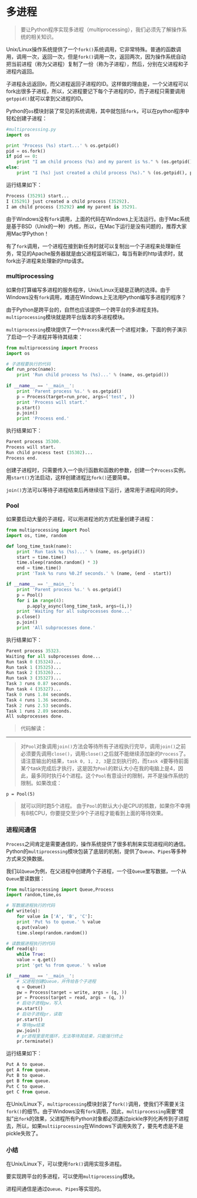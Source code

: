 # 多进程

> 要让Python程序实现多进程（multiprocessing），我们必须先了解操作系统的相关知识。

Unix/Linux操作系统提供了一个`fork()`系统调用，它非常特殊。普通的函数调用，调用一次，返回一次，但是`fork()`调用一次，返回两次，因为操作系统自动把当前进程（称为父进程）复制了一份（称为子进程），然后，分别在父进程和子进程内返回。

子进程永远返回`0`，而父进程返回子进程的ID。这样做的理由是，一个父进程可以fork出很多子进程，所以，父进程要记下每个子进程的ID，而子进程只需要调用`getppid()`就可以拿到父进程的ID。

Python的`os`模块封装了常见的系统调用，其中就包括`fork`，可以在python程序中轻松创建子进程：

```python
#multiprocessing.py
import os

print 'Process (%s) start...' % os.getpid()
pid = os.fork()
if pid == 0:
    print "I am child process (%s) and my parent is %s." % (os.getpid(), os.getppid())
else:
    print "I (%s) just created a child process (%s)." % (os.getpid(), pid)
```

运行结果如下：

```python
Process (35291) start...
I (35291) just created a child process (35292).
I am child process (35292) and my parent is 35291.
```

由于Windows没有`fork`调用，上面的代码在Windows上无法运行。由于Mac系统是基于BSD（Unix的一种）内核，所以，在Mac下运行是没有问题的，推荐大家用Mac学Python！

有了`fork`调用，一个进程在接到新任务时就可以复制出一个子进程来处理新任务，常见的Apache服务器就是由父进程监听端口，每当有新的http请求时，就fork出子进程来处理新的http请求。

### multiprocessing

如果你打算编写多进程的服务程序，Unix/Linux无疑是正确的选择。由于Windows没有`fork`调用，难道在Windows上无法用Python编写多进程的程序？

由于Python是跨平台的，自然也应该提供一个跨平台的多进程支持。`multiprocessing`模块就是跨平台版本的多进程模块。

`multiprocessing`模块提供了一个`Process`来代表一个进程对象，下面的例子演示了启动一个子进程并等待其结束：

```python
from multiprocessing import Process
import os

# 子进程要执行的代码
def run_proc(name):
    print 'Run child process %s (%s)...' % (name, os.getpid())
    
if __name__ == '__main__':
    print 'Parent process %s.' % os.getpid()
    p = Process(target=run_proc, args=('test', ))
    print 'Process will start.'
    p.start()
    p.join()
    print 'Process end.'
```

执行结果如下：

```python
Parent process 35300.
Process will start.
Run child process test (35302)...
Process end.
```

创建子进程时，只需要传入一个执行函数和函数的参数，创建一个`Process`实例，用`start()`方法启动，这样创建进程比`fork()`还要简单。

`join()`方法可以等待子进程结束后再继续往下运行，通常用于进程间的同步。

### Pool

如果要启动大量的子进程，可以用进程池的方式批量创建子进程：

```python
from multiprocessing import Pool
import os, time, random

def long_time_task(name):
    print 'Run task %s (%s)...' % (name, os.getpid())
    start = time.time()
    time.sleep(random.random() * 3)
    end = time.time()
    print 'Task %s runs %0.2f seconds.' % (name, (end - start))

if __name__ == '__main__':
    print 'Parent process %s.' % os.getpid()
    p = Pool()
    for i in range(4):
        p.apply_async(long_time_task, args=(i,))
    print 'Waiting for all subprocesses done...'
    p.close()
    p.join()
    print 'All subprocesses done.'
```

执行结果如下：

```python
Parent process 35323.
Waiting for all subprocesses done...
Run task 0 (35324)...
Run task 1 (35325)...
Run task 2 (35326)...
Run task 3 (35327)...
Task 3 runs 0.87 seconds.
Run task 4 (35327)...
Task 0 runs 1.84 seconds.
Task 4 runs 1.36 seconds.
Task 2 runs 2.53 seconds.
Task 1 runs 2.89 seconds.
All subprocesses done.
```

> 代码解读：
***
> 对`Pool`对象调用`join()`方法会等待所有子进程执行完毕，调用`join()`之前必须要先调用`close()`，调用`close()`之后就不能继续添加新的`Process`了。
请注意输出的结果，`task 0, 1, 2, 3`是立刻执行的，而`task 4`要等待前面某个task完成后才执行，这是因为`Pool`的默认大小在我的电脑上是4，因此，最多同时执行4个进程。这个`Pool`有意设计的限制，并不是操作系统的限制。如果改成：

`p = Pool(5)`

> 就可以同时跑5个进程。
> 由于`Pool`的默认大小是CPU的核数，如果你不幸拥有8核CPU，你要提交至少9个子进程才能看到上面的等待效果。

### 进程间通信

`Process`之间肯定是需要通信的，操作系统提供了很多机制来实现进程间的通信。Python的`multiprocessing`模块包装了底层的机制，提供了`Queue`、`Pipes`等多种方式来交换数据。

我们以`Queue`为例，在父进程中创建两个子进程，一个往`Queue`里写数据，一个从`Queue`里读数据：

```python
from multiprocessing import Queue,Process
import random,time,os

# 写数据进程执行的代码
def write(q):
    for value in ['A', 'B', 'C']:
	print 'Put %s to queue.' % value
	q.put(value)
	time.sleep(random.random())

# 读数据进程执行的代码
def read(q):
    while True:
	value = q.get()
	print 'get %s from queue.' % value

if __name__ == '__main__':
    # 父进程创建Queue，并传给各个子进程
    q = Queue()
    pw = Process(target = write, args = (q, ))
    pr = Process(target = read, args = (q, ))
    # 启动子进程pw，写入
    pw.start()
    # 启动子进程pr，读取
    pr.start()
    # 等待pw结束
    pw.join()
    # pr进程里是死循环，无法等待其结束，只能强行终止
    pr.terminate()
```

运行结果如下：

```python
Put A to queue.
get A from queue.
Put B to queue.
get B from queue.
Put C to queue.
get C from queue.
```

在Unix/Linux下，`multiprocessing`模块封装了`fork()`调用，使我们不需要关注`fork()`的细节。由于Windows没有`fork`调用，因此，`multiprocessing`需要“模拟”出`fork`的效果，父进程所有Python对象都必须通过pickle序列化再传到子进程去，所以，如果`multiiprocessing`在Windows下调用失败了，要先考虑是不是pickle失败了。

### 小结

在Unix/Linux下，可以使用`fork()`调用实现多进程。

要实现跨平台的多进程，可以使用`multiprocessing`模块。

进程间通信是通过`Queue`、`Pipes`等实现的。

